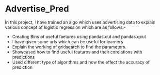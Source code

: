 # Advertise_Pred
In this project, I have trained an algo which uses advertising data to explain various concept of logistic regression which are as follows:-
* Creating Bins of useful faetures using pandas.cut and pandas.qcut
* I have given some urls which can be useful for learners
* Explain the working of gridsearch to find the parameters.
* Showcased how to find useful features and their corelations with predictions
* Used different type of algorithms and how the effect the accuracy of prediction
